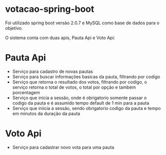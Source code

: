 # votacao-spring-boot

Foi utilizado spring boot versão 2.0.7 e MySQL como base de dados para o objetivo.

O sistema conta com duas apis, Pauta Api e Voto Api:

# Pauta Api
* Serviço para cadastro de novas pautas
* Serviço para buscar informações basicas da pauta, filtrando por codigo
* Serviço que retorna o resultado dos votos, filtrando por codigo, o serviço retorna o total de votos, o total por opção e também porcentagem
* Serviço que inicia a sessão, onde é obrigatorio somente passar o codigo da pauta e é assumido tempo default de 1 min para a pauta
* Serviço que iniicia a sessão, sendo obrigatorio codigo da pauta e tempo em minutos da duração da pauta

# Voto Api
* Serviço para cadastrar novo vota para uma pauta
